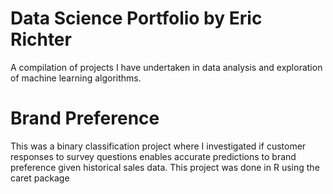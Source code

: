 # Data Science Portfolio by Eric Richter
A compilation of projects I have undertaken in data analysis and exploration of machine learning algorithms.

# Brand Preference
This was a binary classification project where I investigated if customer responses to survey questions enables accurate predictions to brand preference given historical sales data. This project was done in R using the caret package
